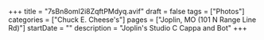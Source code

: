 +++
title = "7sBn8oml2i8ZqftPMdyq.avif"
draft = false
tags = ["Photos"]
categories = ["Chuck E. Cheese's"]
pages = ["Joplin, MO (101 N Range Line Rd)"]
startDate = ""
description = "Joplin's Studio C Cappa and Bot"
+++
